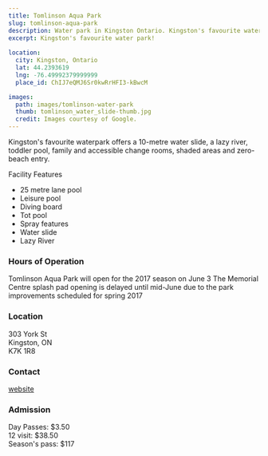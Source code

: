 ```yaml
---
title: Tomlinson Aqua Park
slug: tomlinson-aqua-park
description: Water park in Kingston Ontario. Kingston's favourite water park!
excerpt: Kingston's favourite water park!
  
location:
  city: Kingston, Ontario
  lat: 44.2393619
  lng: -76.49992379999999
  place_id: ChIJ7eQMJ6Sr0kwRrHFI3-kBwcM

images:
  path: images/tomlinson-water-park
  thumb: tomlinson_water_slide-thumb.jpg
  credit: Images courtesy of Google.
---
```


Kingston's favourite waterpark offers a 10-metre water slide, a lazy river, toddler pool, family and accessible change rooms, shaded areas and zero-beach entry.

Facility Features

- 25 metre lane pool  
- Leisure pool  
- Diving board  
- Tot pool  
- Spray features  
- Water slide  
- Lazy River  

### Hours of Operation
Tomlinson Aqua Park will open for the 2017 season on June 3 
The Memorial Centre splash pad opening is delayed until mid-June due to the park improvements scheduled for spring 2017

### Location
303 York St  
Kingston, ON  
K7K 1R8  

### Contact
[website](https://www.cityofkingston.ca/residents/recreation/facilities/aquatic-facilities/outdoor-aquatic-centre)

### Admission 
Day Passes: $3.50  
12 visit: $38.50  
Season's pass: $117  



